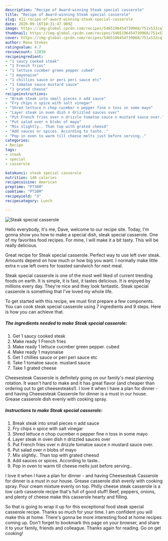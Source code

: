```yaml
---
description: "Recipe of Award-winning Steak special casserole"
title: "Recipe of Award-winning Steak special casserole"
slug: 411-recipe-of-award-winning-steak-special-casserole
date: 2020-09-16T10:31:47.909Z
image: https://img-global.cpcdn.com/recipes/5465196454739968/751x532cq70/steak-special-casserole-recipe-main-photo.jpg
thumbnail: https://img-global.cpcdn.com/recipes/5465196454739968/751x532cq70/steak-special-casserole-recipe-main-photo.jpg
cover: https://img-global.cpcdn.com/recipes/5465196454739968/751x532cq70/steak-special-casserole-recipe-main-photo.jpg
author: Rena Stokes
ratingvalue: 4.7
reviewcount: 12030
recipeingredient:
- "1 saucy cooked steak"
- "1 French fries"
- "1 lettuce cucmber green pepper cubed"
- "1 mayonaise"
- "1 chillies sauce or peri peri sauce etc"
- "1 tomatoe sauce mustard sauce"
- "1 grated cheese"
recipeinstructions:
- "Break steak into small pieces n add sauce"
- "Fry chips n spice with salt vinegar"
- "Shred lettuce n chop cucmber n pepper fine n toss in some mayo"
- "Layer steak in oven dish n drizzled sauces over"
- "Put French fries over n drizzle tomatoe sauce n mustard sauce over."
- "Put salad over n blobs of mayo"
- "Mix slightly.. Than top with grated cheesd"
- "Add sauces or spices. According to taste.."
- "Pop in oven to warm till cheese melts just before serving.."
categories:
- Recipe
tags:
- steak
- special
- casserole

katakunci: steak special casserole 
nutrition: 140 calories
recipecuisine: American
preptime: "PT36M"
cooktime: "PT38M"
recipeyield: "3"
recipecategory: Lunch

---
```



![Steak special casserole](https://img-global.cpcdn.com/recipes/5465196454739968/751x532cq70/steak-special-casserole-recipe-main-photo.jpg)

Hello everybody, it's me, Dave, welcome to our recipe site. Today, I'm gonna show you how to make a special dish, steak special casserole. One of my favorites food recipes. For mine, I will make it a bit tasty. This will be really delicious.

Great recipe for Steak special casserole. Perfect way to use left over steak. Amounts depend on how much or how big you want. I normally make little extra n use left overs for toasted sandwich for next meal.

Steak special casserole is one of the most well liked of current trending foods on earth. It is simple, it is fast, it tastes delicious. It is enjoyed by millions every day. They're nice and they look fantastic. Steak special casserole is something that I've loved my whole life.


To get started with this recipe, we must first prepare a few components. You can cook steak special casserole using 7 ingredients and 9 steps. Here is how you can achieve that.

<!--inarticleads1-->

##### The ingredients needed to make Steak special casserole:

1. Get 1 saucy cooked steak
1. Make ready 1 French fries
1. Make ready 1 lettuce cucmber green pepper. cubed
1. Make ready 1 mayonaise
1. Get 1 chillies sauce or peri peri sauce etc
1. Take 1 tomatoe sauce. mustard sauce
1. Take 1 grated cheese


Cheesesteak Casserole is definitely going on our family&#39;s meal planning rotation. It wasn&#39;t hard to make and it has great flavor (and cheaper than ordering out to get cheesesteaks!). I love it when I have a plan for dinner - and having Cheesesteak Casserole for dinner is a must in our house. Grease casserole dish evenly with cooking spray. 

<!--inarticleads2-->

##### Instructions to make Steak special casserole:

1. Break steak into small pieces n add sauce
1. Fry chips n spice with salt vinegar
1. Shred lettuce n chop cucmber n pepper fine n toss in some mayo
1. Layer steak in oven dish n drizzled sauces over
1. Put French fries over n drizzle tomatoe sauce n mustard sauce over.
1. Put salad over n blobs of mayo
1. Mix slightly.. Than top with grated cheesd
1. Add sauces or spices. According to taste..
1. Pop in oven to warm till cheese melts just before serving..


I love it when I have a plan for dinner - and having Cheesesteak Casserole for dinner is a must in our house. Grease casserole dish evenly with cooking spray. Pour cream mixture evenly on top. Philly cheese steak casserole is a low carb casserole recipe that&#39;s full of good stuff! Beef, peppers, onions, and plenty of cheese make this casserole hearty and filling. 

So that is going to wrap it up for this exceptional food steak special casserole recipe. Thanks so much for your time. I am confident you will make this at home. There's gonna be more interesting food at home recipes coming up. Don't forget to bookmark this page on your browser, and share it to your family, friends and colleague. Thanks again for reading. Go on get cooking!
